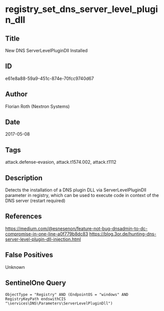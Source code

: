 # registry_set_dns_server_level_plugin_dll

## Title
New DNS ServerLevelPluginDll Installed

## ID
e61e8a88-59a9-451c-874e-70fcc9740d67

## Author
Florian Roth (Nextron Systems)

## Date
2017-05-08

## Tags
attack.defense-evasion, attack.t1574.002, attack.t1112

## Description
Detects the installation of a DNS plugin DLL via ServerLevelPluginDll parameter in registry, which can be used to execute code in context of the DNS server (restart required)

## References
https://medium.com/@esnesenon/feature-not-bug-dnsadmin-to-dc-compromise-in-one-line-a0f779b8dc83
https://blog.3or.de/hunting-dns-server-level-plugin-dll-injection.html

## False Positives
Unknown

## SentinelOne Query
```
ObjectType = "Registry" AND (EndpointOS = "windows" AND RegistryKeyPath endswithCIS "\services\DNS\Parameters\ServerLevelPluginDll")

```